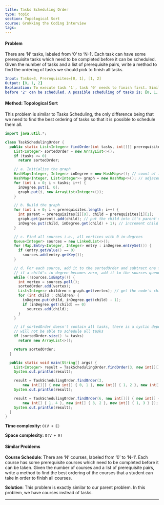 ```yaml
---
title: Tasks Scheduling Order
type: topic
section: Topological Sort
course: Grokking the Coding Interview
tags:
---
```

#### Problem
There are ‘N’ tasks, labeled from ‘0’ to ‘N-1’. Each task can have some prerequisite tasks which need to be completed before it can be scheduled. Given the number of tasks and a list of prerequisite pairs, write a method to find the ordering of tasks we should pick to finish all tasks.
```yml
Input: Tasks=3, Prerequisites=[0, 1], [1, 2]
Output: [0, 1, 2]
Explanation: To execute task '1', task '0' needs to finish first. Similarly, task '1' needs to finish 
before '2' can be scheduled. A possible scheduling of tasks is: [0, 1, 2] 
```

#### Method: Topological Sort
This problem is similar to Tasks Scheduling, the only difference being that we need to find the best ordering of tasks so that it is possible to schedule them all.
```java
import java.util.*;

class TaskSchedulingOrder {
  public static List<Integer> findOrder(int tasks, int[][] prerequisites) {
    List<Integer> sortedOrder = new ArrayList<>();
    if (tasks <= 0)
      return sortedOrder;

    // a. Initialize the graph
    HashMap<Integer, Integer> inDegree = new HashMap<>(); // count of incoming edges for every vertex
    HashMap<Integer, List<Integer>> graph = new HashMap<>(); // adjacency list graph
    for (int i = 0; i < tasks; i++) {
      inDegree.put(i, 0);
      graph.put(i, new ArrayList<Integer>());
    }

    // b. Build the graph
    for (int i = 0; i < prerequisites.length; i++) {
      int parent = prerequisites[i][0], child = prerequisites[i][1];
      graph.get(parent).add(child); // put the child into it's parent's list
      inDegree.put(child, inDegree.get(child) + 1); // increment child's inDegree
    }

    // c. Find all sources i.e., all vertices with 0 in-degrees
    Queue<Integer> sources = new LinkedList<>();
    for (Map.Entry<Integer, Integer> entry : inDegree.entrySet()) {
      if (entry.getValue() == 0)
        sources.add(entry.getKey());
    }

    // d. For each source, add it to the sortedOrder and subtract one from all of its children's in-degrees
    // if a child's in-degree becomes zero, add it to the sources queue
    while (!sources.isEmpty()) {
      int vertex = sources.poll();
      sortedOrder.add(vertex);
      List<Integer> children = graph.get(vertex); // get the node's children to decrement their in-degrees
      for (int child : children) {
        inDegree.put(child, inDegree.get(child) - 1);
        if (inDegree.get(child) == 0)
          sources.add(child);
      }
    }

    // if sortedOrder doesn't contain all tasks, there is a cyclic dependency between tasks, therefore, we
    // will not be able to schedule all tasks
    if (sortedOrder.size() != tasks)
      return new ArrayList<>();

    return sortedOrder;
  }

  public static void main(String[] args) {
    List<Integer> result = TaskSchedulingOrder.findOrder(3, new int[][] { new int[] { 0, 1 }, new int[] { 1, 2 } });
    System.out.println(result);

    result = TaskSchedulingOrder.findOrder(3,
        new int[][] { new int[] { 0, 1 }, new int[] { 1, 2 }, new int[] { 2, 0 } });
    System.out.println(result);

    result = TaskSchedulingOrder.findOrder(6, new int[][] { new int[] { 2, 5 }, new int[] { 0, 5 }, new int[] { 0, 4 },
        new int[] { 1, 4 }, new int[] { 3, 2 }, new int[] { 1, 3 } });
    System.out.println(result);
  }
}
```
**Time complexity:** `O(V + E)`

**Space complexity:** `O(V + E)`

#### Similar Problems
**Course Schedule**: There are ‘N’ courses, labeled from ‘0’ to ‘N-1’. Each course has some prerequisite courses which need to be completed before it can be taken. Given the number of courses and a list of prerequisite pairs, write a method to find the best ordering of the courses that a student can take in order to finish all courses.

**Solution**: This problem is exactly similar to our parent problem. In this problem, we have courses instead of tasks.

---